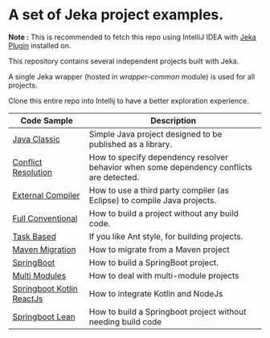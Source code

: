 # A set of Jeka project examples.

__Note :__ This is recommended to fetch this repo using IntelliJ IDEA with [Jeka Plugin](https://plugins.jetbrains.com/plugin/13489-jeka) installed on.

This repository contains several independent projects built with Jeka.

A single Jeka wrapper (hosted in _wrapper-common_ module) is used for all projects.

Clone this entire repo into Intellij to have a better exploration experience.

| Code Sample                                              | Description                                                                             |
|----------------------------------------------------------|-----------------------------------------------------------------------------------------|
| [Java Classic](./java-classic)                           | Simple Java project designed to be published as a library.                              |
| [Conflict Resolution](./conflict-resolution)             | How to specify dependency resolver behavior when some dependency conflicts are detected. |
| [External Compiler](./java-external-compiler)            | How to use a third party compiler (as Eclipse) to compile Java projects.                |
| [Full Conventional](./java-full-conventional)            | How to build a project without any build code.                                          |
| [Task Based](./java-task-based)                          | If you like Ant style, for building projects.                                           |
| [Maven Migration](./migrate-from-maven)                  | How to migrate from a Maven project                                                     |
| [SpringBoot](./springboot-simple)                        | How to build a SpringBoot project.                                                      |
| [Multi Modules](./springboot-multi-modules)              | How to deal with multi-module projects                                                  |
| [Springboot Kotlin ReactJs](./springboot-kotlin-reactjs) | How to integrate Kotlin and NodeJs                                                      |
| [Springboot Lean](./springboot-lean)                     | How to build a Springboot project without needing build code                            |
